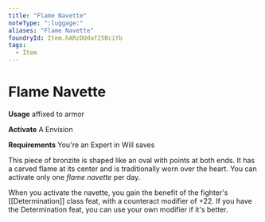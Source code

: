 ```yaml
---
title: "Flame Navette"
noteType: ":luggage:"
aliases: "Flame Navette"
foundryId: Item.hARzDUdaf25BciYb
tags:
  - Item
---
```


# Flame Navette

**Usage** affixed to armor

**Activate** A Envision

**Requirements** You're an Expert in Will saves

This piece of bronzite is shaped like an oval with points at both ends. It has a carved flame at its center and is traditionally worn over the heart. You can activate only one _flame navette_ per day.

When you activate the navette, you gain the benefit of the fighter's [[Determination]] class feat, with a counteract modifier of +22. If you have the Determination feat, you can use your own modifier if it's better.
